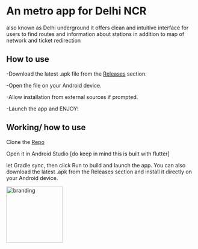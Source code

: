 # An metro app for Delhi NCR

also known as Delhi underground it offers clean and intuitive interface for users to find routes and information about stations in addition to map of network and ticket redirection

## How to use

-Download the latest .apk file from the [Releases](https://github.com/Anurajx/DelhiUnderground/releases/)
 section.

-Open the file on your Android device.

-Allow installation from external sources if prompted.

-Launch the app and ENJOY!

## Working/ how to use

Clone the [Repo](https://github.com/Anurajx/DelhiUnderground/)

Open it in Android Studio [do keep in mind this is built with flutter]

let Gradle sync, then click Run to build and launch the app.
You can also download the latest .apk from the Releases section and install it directly on your Android device.


<img width="150" height="150" alt="branding" src="https://github.com/user-attachments/assets/ba980961-cd35-4ae3-9b0d-b37990b1bf09" />
